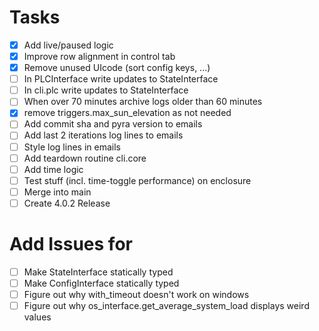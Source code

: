 # Tasks

-   [x] Add live/paused logic
-   [x] Improve row alignment in control tab
-   [x] Remove unused UIcode (sort config keys, ...)
-   [ ] In PLCInterface write updates to StateInterface
-   [ ] In cli.plc write updates to StateInterface
-   [ ] When over 70 minutes archive logs older than 60 minutes
-   [x] remove triggers.max_sun_elevation as not needed
-   [ ] Add commit sha and pyra version to emails
-   [ ] Add last 2 iterations log lines to emails
-   [ ] Style log lines in emails
-   [ ] Add teardown routine cli.core
-   [ ] Add time logic
-   [ ] Test stuff (incl. time-toggle performance) on enclosure
-   [ ] Merge into main
-   [ ] Create 4.0.2 Release

# Add Issues for

-   [ ] Make StateInterface statically typed
-   [ ] Make ConfigInterface statically typed
-   [ ] Figure out why with_timeout doesn't work on windows
-   [ ] Figure out why os_interface.get_average_system_load displays weird values
